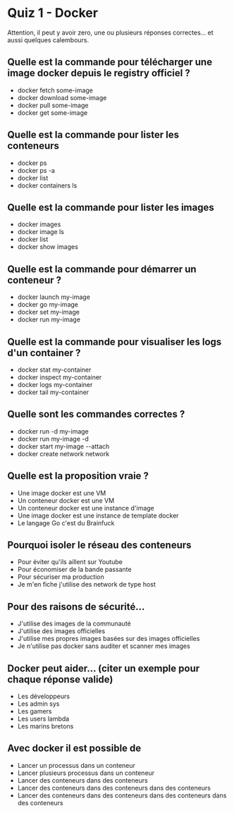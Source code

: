 # Quiz 1 - Docker

Attention, il peut y avoir zero, une ou plusieurs réponses correctes... et aussi quelques calembours.

## Quelle est la commande pour télécharger une image docker depuis le registry officiel ?

* docker fetch some-image
* docker download some-image
* docker pull some-image
* docker get some-image

## Quelle est la commande pour lister les conteneurs

* docker ps
* docker ps -a
* docker list
* docker containers ls

## Quelle est la commande pour lister les images

* docker images
* docker image ls
* docker list
* docker show images

## Quelle est la commande pour démarrer un conteneur ?

* docker launch my-image
* docker go my-image
* docker set my-image
* docker run my-image

## Quelle est la commande pour visualiser les logs d'un container ?

* docker stat my-container
* docker inspect my-container
* docker logs my-container
* docker tail my-container
  
## Quelle sont les commandes correctes ?

* docker run -d my-image
* docker run my-image -d
* docker start my-image --attach
* docker create network network

## Quelle est la proposition vraie ?

* Une image docker est une VM
* Un conteneur docker est une VM
* Un conteneur docker est une instance d'image
* Une image docker est une instance de template docker
* Le langage Go c'est du Brainfuck

## Pourquoi isoler le réseau des conteneurs

* Pour éviter qu'ils aillent sur Youtube
* Pour économiser de la bande passante
* Pour sécuriser ma production
* Je m'en fiche j'utilise des network de type host

## Pour des raisons de sécurité...

* J'utilise des images de la communauté
* J'utilise des images officielles
* J'utilise mes propres images basées sur des images officielles
* Je n'utilise pas docker sans auditer et scanner mes images

## Docker peut aider... (citer un exemple pour chaque réponse valide)

* Les développeurs
* Les admin sys
* Les gamers
* Les users lambda
* Les marins bretons

## Avec docker il est possible de

* Lancer un processus dans un conteneur
* Lancer plusieurs processus dans un conteneur
* Lancer des conteneurs dans des conteneurs
* Lancer des conteneurs dans des conteneurs dans des conteneurs
* Lancer des conteneurs dans des conteneurs dans des conteneurs dans des conteneurs
